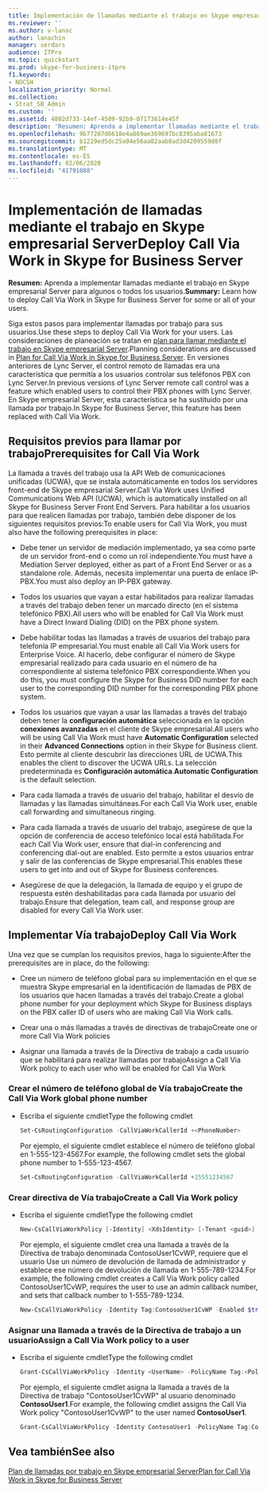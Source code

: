 ```yaml
---
title: Implementación de llamadas mediante el trabajo en Skype empresarial Server
ms.reviewer: ''
ms.author: v-lanac
author: lanachin
manager: serdars
audience: ITPro
ms.topic: quickstart
ms.prod: skype-for-business-itpro
f1.keywords:
- NOCSH
localization_priority: Normal
ms.collection:
- Strat_SB_Admin
ms.custom: ''
ms.assetid: 4802d733-14ef-4509-92b9-07173614e45f
description: 'Resumen: Aprenda a implementar llamadas mediante el trabajo en Skype empresarial Server para algunos o todos los usuarios.'
ms.openlocfilehash: 9b77207d6618e4a869ae369697bc8395aba81673
ms.sourcegitcommit: b1229ed5dc25a04e56aa02aab8ad3d4209559d8f
ms.translationtype: MT
ms.contentlocale: es-ES
ms.lasthandoff: 02/06/2020
ms.locfileid: "41791088"
---
```

# <a name="deploy-call-via-work-in-skype-for-business-server"></a><span data-ttu-id="ea003-103">Implementación de llamadas mediante el trabajo en Skype empresarial Server</span><span class="sxs-lookup"><span data-stu-id="ea003-103">Deploy Call Via Work in Skype for Business Server</span></span>
 
<span data-ttu-id="ea003-104">**Resumen:** Aprenda a implementar llamadas mediante el trabajo en Skype empresarial Server para algunos o todos los usuarios.</span><span class="sxs-lookup"><span data-stu-id="ea003-104">**Summary:** Learn how to deploy Call Via Work in Skype for Business Server for some or all of your users.</span></span>
  
<span data-ttu-id="ea003-105">Siga estos pasos para implementar llamadas por trabajo para sus usuarios.</span><span class="sxs-lookup"><span data-stu-id="ea003-105">Use these steps to deploy Call Via Work for your users.</span></span> <span data-ttu-id="ea003-106">Las consideraciones de planeación se tratan en [plan para llamar mediante el trabajo en Skype empresarial Server](../plan-your-deployment/enterprise-voice-solution/call-via-work.md).</span><span class="sxs-lookup"><span data-stu-id="ea003-106">Planning considerations are discussed in [Plan for Call Via Work in Skype for Business Server](../plan-your-deployment/enterprise-voice-solution/call-via-work.md).</span></span> <span data-ttu-id="ea003-107">En versiones anteriores de Lync Server, el control remoto de llamadas era una característica que permitía a los usuarios controlar sus teléfonos PBX con Lync Server.</span><span class="sxs-lookup"><span data-stu-id="ea003-107">In previous versions of Lync Server remote call control was a feature which enabled users to control their PBX phones with Lync Server.</span></span> <span data-ttu-id="ea003-108">En Skype empresarial Server, esta característica se ha sustituido por una llamada por trabajo.</span><span class="sxs-lookup"><span data-stu-id="ea003-108">In Skype for Business Server, this feature has been replaced with Call Via Work.</span></span> 
  
## <a name="prerequisites-for-call-via-work"></a><span data-ttu-id="ea003-109">Requisitos previos para llamar por trabajo</span><span class="sxs-lookup"><span data-stu-id="ea003-109">Prerequisites for Call Via Work</span></span>

<span data-ttu-id="ea003-110">La llamada a través del trabajo usa la API Web de comunicaciones unificadas (UCWA), que se instala automáticamente en todos los servidores front-end de Skype empresarial Server.</span><span class="sxs-lookup"><span data-stu-id="ea003-110">Call Via Work uses Unified Communications Web API (UCWA), which is automatically installed on all Skype for Business Server Front End Servers.</span></span> <span data-ttu-id="ea003-111">Para habilitar a los usuarios para que realicen llamadas por trabajo, también debe disponer de los siguientes requisitos previos:</span><span class="sxs-lookup"><span data-stu-id="ea003-111">To enable users for Call Via Work, you must also have the following prerequisites in place:</span></span> 
  
- <span data-ttu-id="ea003-112">Debe tener un servidor de mediación implementado, ya sea como parte de un servidor front-end o como un rol independiente.</span><span class="sxs-lookup"><span data-stu-id="ea003-112">You must have a Mediation Server deployed, either as part of a Front End Server or as a standalone role.</span></span> <span data-ttu-id="ea003-113">Además, necesita implementar una puerta de enlace IP-PBX.</span><span class="sxs-lookup"><span data-stu-id="ea003-113">You must also deploy an IP-PBX gateway.</span></span>
    
- <span data-ttu-id="ea003-114">Todos los usuarios que vayan a estar habilitados para realizar llamadas a través del trabajo deben tener un marcado directo (en el sistema telefónico PBX).</span><span class="sxs-lookup"><span data-stu-id="ea003-114">All users who will be enabled for Call Via Work must have a Direct Inward Dialing (DID) on the PBX phone system.</span></span> 
    
- <span data-ttu-id="ea003-115">Debe habilitar todas las llamadas a través de usuarios del trabajo para telefonía IP empresarial.</span><span class="sxs-lookup"><span data-stu-id="ea003-115">You must enable all Call Via Work users for Enterprise Voice.</span></span> <span data-ttu-id="ea003-116">Al hacerlo, debe configurar el número de Skype empresarial realizado para cada usuario en el número de ha correspondiente al sistema telefónico PBX correspondiente.</span><span class="sxs-lookup"><span data-stu-id="ea003-116">When you do this, you must configure the Skype for Business DID number for each user to the corresponding DID number for the corresponding PBX phone system.</span></span> 
    
- <span data-ttu-id="ea003-117">Todos los usuarios que vayan a usar las llamadas a través del trabajo deben tener la **configuración automática** seleccionada en la opción **conexiones avanzadas** en el cliente de Skype empresarial.</span><span class="sxs-lookup"><span data-stu-id="ea003-117">All users who will be using Call Via Work must have **Automatic Configuration** selected in their **Advanced Connections** option in their Skype for Business client.</span></span> <span data-ttu-id="ea003-118">Esto permite al cliente descubrir las direcciones URL de UCWA.</span><span class="sxs-lookup"><span data-stu-id="ea003-118">This enables the client to discover the UCWA URLs.</span></span> <span data-ttu-id="ea003-119">La selección predeterminada es **Configuración automática**.</span><span class="sxs-lookup"><span data-stu-id="ea003-119">**Automatic Configuration** is the default selection.</span></span>
    
- <span data-ttu-id="ea003-120">Para cada llamada a través de usuario del trabajo, habilitar el desvío de llamadas y las llamadas simultáneas.</span><span class="sxs-lookup"><span data-stu-id="ea003-120">For each Call Via Work user, enable call forwarding and simultaneous ringing.</span></span> 
    
- <span data-ttu-id="ea003-121">Para cada llamada a través de usuario del trabajo, asegúrese de que la opción de conferencia de acceso telefónico local está habilitada.</span><span class="sxs-lookup"><span data-stu-id="ea003-121">For each Call Via Work user, ensure that dial-in conferencing and conferencing dial-out are enabled.</span></span> <span data-ttu-id="ea003-122">Esto permite a estos usuarios entrar y salir de las conferencias de Skype empresarial.</span><span class="sxs-lookup"><span data-stu-id="ea003-122">This enables these users to get into and out of Skype for Business conferences.</span></span>
    
- <span data-ttu-id="ea003-123">Asegúrese de que la delegación, la llamada de equipo y el grupo de respuesta estén deshabilitadas para cada llamada por usuario del trabajo.</span><span class="sxs-lookup"><span data-stu-id="ea003-123">Ensure that delegation, team call, and response group are disabled for every Call Via Work user.</span></span>
    
## <a name="deploy-call-via-work"></a><span data-ttu-id="ea003-124">Implementar Vía trabajo</span><span class="sxs-lookup"><span data-stu-id="ea003-124">Deploy Call Via Work</span></span>

<span data-ttu-id="ea003-125">Una vez que se cumplan los requisitos previos, haga lo siguiente:</span><span class="sxs-lookup"><span data-stu-id="ea003-125">After the prerequisites are in place, do the following:</span></span>
  
- <span data-ttu-id="ea003-126">Cree un número de teléfono global para su implementación en el que se muestra Skype empresarial en la identificación de llamadas de PBX de los usuarios que hacen llamadas a través del trabajo.</span><span class="sxs-lookup"><span data-stu-id="ea003-126">Create a global phone number for your deployment which Skype for Business displays on the PBX caller ID of users who are making Call Via Work calls.</span></span> 
    
- <span data-ttu-id="ea003-127">Crear una o más llamadas a través de directivas de trabajo</span><span class="sxs-lookup"><span data-stu-id="ea003-127">Create one or more Call Via Work policies</span></span>
    
- <span data-ttu-id="ea003-128">Asignar una llamada a través de la Directiva de trabajo a cada usuario que se habilitará para realizar llamadas por trabajo</span><span class="sxs-lookup"><span data-stu-id="ea003-128">Assign a Call Via Work policy to each user who will be enabled for Call Via Work</span></span>
    
### <a name="create-the-call-via-work-global-phone-number"></a><span data-ttu-id="ea003-129">Crear el número de teléfono global de Vía trabajo</span><span class="sxs-lookup"><span data-stu-id="ea003-129">Create the Call Via Work global phone number</span></span>

- <span data-ttu-id="ea003-130">Escriba el siguiente cmdlet</span><span class="sxs-lookup"><span data-stu-id="ea003-130">Type the following cmdlet</span></span>
    
  ```powershell
  Set-CsRoutingConfiguration -CallViaWorkCallerId +<PhoneNumber>
  ```

    <span data-ttu-id="ea003-131">Por ejemplo, el siguiente cmdlet establece el número de teléfono global en 1-555-123-4567.</span><span class="sxs-lookup"><span data-stu-id="ea003-131">For example, the following cmdlet sets the global phone number to 1-555-123-4567.</span></span>
    
  ```powershell
  Set-CsRoutingConfiguration -CallViaWorkCallerId +15551234567
  ```

### <a name="create-a-call-via-work-policy"></a><span data-ttu-id="ea003-132">Crear directiva de Vía trabajo</span><span class="sxs-lookup"><span data-stu-id="ea003-132">Create a Call Via Work policy</span></span>

- <span data-ttu-id="ea003-133">Escriba el siguiente cmdlet</span><span class="sxs-lookup"><span data-stu-id="ea003-133">Type the following cmdlet</span></span>
    
  ```powershell
  New-CsCallViaWorkPolicy [-Identity] <XdsIdentity> [-Tenant <guid>] [-Enabled <bool>] [-UseAdminCallbackNumber  <bool>] [-AdminCallbackNumber <string>] [-InMemory] [-Force] [-WhatIf] [-Confirm]  [<CommonParameters>]
  ```

    <span data-ttu-id="ea003-134">Por ejemplo, el siguiente cmdlet crea una llamada a través de la Directiva de trabajo denominada ContosoUser1CvWP, requiere que el usuario Use un número de devolución de llamada de administrador y establece ese número de devolución de llamada en 1-555-789-1234.</span><span class="sxs-lookup"><span data-stu-id="ea003-134">For example, the following cmdlet creates a Call Via Work policy called ContosoUser1CvWP, requires the user to use an admin callback number, and sets that callback number to 1-555-789-1234.</span></span>
    
  ```powershell
  New-CsCallViaWorkPolicy -Identity Tag:ContosoUser1CvWP -Enabled $true -UseAdminCallbackNumber $true -AdminCallbackNumber +15557891234
  ```

### <a name="assign-a-call-via-work-policy-to-a-user"></a><span data-ttu-id="ea003-135">Asignar una llamada a través de la Directiva de trabajo a un usuario</span><span class="sxs-lookup"><span data-stu-id="ea003-135">Assign a Call Via Work policy to a user</span></span>

- <span data-ttu-id="ea003-136">Escriba el siguiente cmdlet</span><span class="sxs-lookup"><span data-stu-id="ea003-136">Type the following cmdlet</span></span>
    
  ```powershell
  Grant-CsCallViaWorkPolicy -Identity <UserName> -PolicyName Tag:<PolicyName>
  ```

    <span data-ttu-id="ea003-137">Por ejemplo, el siguiente cmdlet asigna la llamada a través de la Directiva de trabajo "ContosoUser1CvWP" al usuario denominado **ContosoUser1**.</span><span class="sxs-lookup"><span data-stu-id="ea003-137">For example, the following cmdlet assigns the Call Via Work policy "ContosoUser1CvWP" to the user named **ContosoUser1**.</span></span>
    
  ```powershell
  Grant-CsCallViaWorkPolicy -Identity ContosoUser1 -PolicyName Tag:ContosoUser1CvWP
  ```

## <a name="see-also"></a><span data-ttu-id="ea003-138">Vea también</span><span class="sxs-lookup"><span data-stu-id="ea003-138">See also</span></span>

[<span data-ttu-id="ea003-139">Plan de llamadas por trabajo en Skype empresarial Server</span><span class="sxs-lookup"><span data-stu-id="ea003-139">Plan for Call Via Work in Skype for Business Server</span></span>](../plan-your-deployment/enterprise-voice-solution/call-via-work.md)

